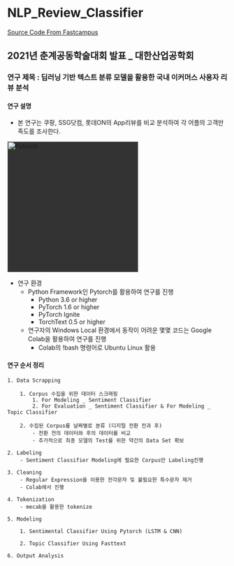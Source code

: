 # NLP_Review_Classifier

<a href = "https://github.com/kh-kim/simple-ntc" title = "git repository로 이동" target="_blank">Source Code From Fastcampus</a>

## 2021년 춘계공동학술대회 발표 _ 대한산업공학회

### 연구 제목 : 딥러닝 기반 텍스트 분류 모델을 활용한 국내 이커머스 사용자 리뷰 분석

#### 연구 설명

- 본 연구는 쿠팡, SSG닷컴, 롯데ON의 App리뷰를 비교 분석하여 각 어플의 고객만족도를 조사한다. 

<img src ="https://pytorch.org/assets/images/logo.svg" width = "300" title = "pytorch" alt = "Pytorch" style="background-color: #333">

- 연구 환경
    - Python Framework인 Pytorch를 활용하여 연구를 진행
        - Python 3.6 or higher
        - PyTorch 1.6 or higher
        - PyTorch Ignite
        - TorchText 0.5 or higher
    - 연구자의 Windows Local 환경에서 동작이 어려운 몇몇 코드는 Google Colab을 활용하여 연구를 진행
        - Colab의 !bash 명령어로 Ubuntu Linux 활용

#### 연구 순서 정리

    1. Data Scrapping

        1. Corpus 수집을 위한 데이터 스크래핑
            1. For Modeling _ Sentiment Classifier
            2. For Evaluation _ Sentiment Classifier & For Modeling _ Topic Classifier

        2. 수집된 Corpus를 날짜별로 분류 (디지털 전환 전과 후)
            - 전환 전의 데이터와 후의 데이터를 비교
            - 추가적으로 최종 모델의 Test를 위한 약간의 Data Set 확보

    2. Labeling
        - Sentiment Classifier Modeling에 필요한 Corpus만 Labeling진행

    3. Cleaning
        - Regular Expression을 이용한 전각문자 및 불필요한 특수문자 제거
        - Colab에서 진행

    4. Tokenization
        - mecab을 활용한 tokenize

    5. Modeling

        1. Sentimental Classifier Using Pytorch (LSTM & CNN)

        2. Topic Classifier Using Fasttext

    6. Output Analysis